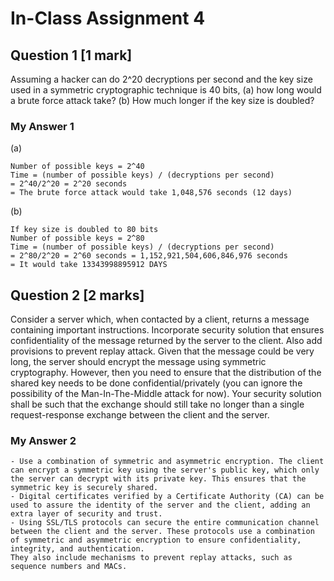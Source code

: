 # In-Class Assignment 4

## Question 1 [1 mark]

Assuming a hacker can do 2^20 decryptions per second and the key size used in a  symmetric cryptographic technique is 40 bits, (a) how long would a brute force attack take? (b) How much longer if the key size is doubled?

### My Answer 1

(a)

```text
Number of possible keys = 2^40
Time = (number of possible keys) / (decryptions per second)
= 2^40/2^20 = 2^20 seconds
= The brute force attack would take 1,048,576 seconds (12 days)
```

(b)

```text
If key size is doubled to 80 bits
Number of possible keys = 2^80
Time = (number of possible keys) / (decryptions per second)
= 2^80/2^20 = 2^60 seconds = 1,152,921,504,606,846,976 seconds
= It would take 13343998895912 DAYS
```

## Question 2 [2 marks]

Consider a server which, when contacted by a client, returns a message containing important instructions.  Incorporate security solution that ensures confidentiality of the message returned by the server to the client.  Also add provisions to prevent replay attack.  Given that the message could be very long, the server should encrypt the message using symmetric cryptography.  However, then you need to ensure that the distribution of the shared key needs to be done confidential/privately (you can ignore the possibility of the Man-In-The-Middle attack for now).  Your security solution shall be such that the exchange should still take no longer than a single request-response exchange between the client and the server.  

### My Answer 2

```text
- Use a combination of symmetric and asymmetric encryption. The client can encrypt a symmetric key using the server's public key, which only the server can decrypt with its private key. This ensures that the symmetric key is securely shared.
- Digital certificates verified by a Certificate Authority (CA) can be used to assure the identity of the server and the client, adding an extra layer of security and trust.
- Using SSL/TLS protocols can secure the entire communication channel between the client and the server. These protocols use a combination of symmetric and asymmetric encryption to ensure confidentiality, integrity, and authentication.
They also include mechanisms to prevent replay attacks, such as sequence numbers and MACs.
```